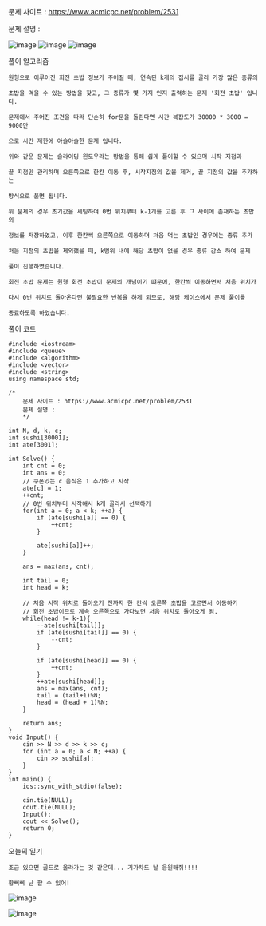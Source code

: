 문제 사이트 : https://www.acmicpc.net/problem/2531

문제 설명 :

![image](https://github.com/user-attachments/assets/c600391e-ed88-4bcc-9e1a-85930e2a5233)
![image](https://github.com/user-attachments/assets/a925227d-9a3b-4dc6-bfbe-de0637770602)
![image](https://github.com/user-attachments/assets/2f1d8b18-5d66-4629-96b6-e3bf407c6266)

풀이 알고리즘

    원형으로 이루어진 회전 초밥 정보가 주어질 때, 연속된 k개의 접시를 골라 가장 많은 종류의

    초밥을 먹을 수 있는 방법을 찾고, 그 종류가 몇 가지 인지 출력하는 문제 '회전 초밥' 입니다.

    문제에서 주어진 조건을 따라 단순히 for문을 돌린다면 시간 복잡도가 30000 * 3000 = 9000만

    으로 시간 제한에 아슬아슬한 문제 입니다.

    위와 같운 문제는 슬라이딩 윈도우라는 방법을 통해 쉽게 풀이할 수 있으며 시작 지점과 

    끝 지점만 관리하며 오른쪽으로 한칸 이동 후, 시작지점의 값을 제거, 끝 지점의 값을 추가하는

    방식으로 풀면 됩니다.

    위 문제의 경우 초기값을 세팅하여 0번 위치부터 k-1개를 고른 후 그 사이에 존재하는 초밥의

    정보를 저장하였고, 이후 한칸씩 오른쪽으로 이동하며 처음 먹는 초밥인 경우에는 종류 추가

    처음 지점의 초밥을 제외했을 때, k범위 내에 해당 초밥이 없을 경우 종류 감소 하여 문제

    풀이 진행하였습니다.

    회전 초밥 문제는 원형 회전 초밥이 문제의 개념이기 떄문에, 한칸씩 이동하면서 처음 위치가

    다시 0번 위치로 돌아온다면 불필요한 반복을 하게 되므로, 해당 케이스에서 문제 풀이를

    종료하도록 하였습니다.


풀이 코드

    #include <iostream>
    #include <queue>
    #include <algorithm>
    #include <vector>
    #include <string>
    using namespace std;
    
    /*
        문제 사이트 : https://www.acmicpc.net/problem/2531
        문제 설명 :
        */
    
    int N, d, k, c;
    int sushi[30001];
    int ate[3001];
    
    int Solve() {
        int cnt = 0;
        int ans = 0;
        // 쿠폰있는 c 음식은 1 추가하고 시작
        ate[c] = 1;
        ++cnt;
        // 0번 위치부터 시작해서 k개 골라서 선택하기
        for(int a = 0; a < k; ++a) {
            if (ate[sushi[a]] == 0) {
                ++cnt;
            }
    
            ate[sushi[a]]++;
        }
    
        ans = max(ans, cnt);
        
        int tail = 0;
        int head = k;
    
        // 처음 시작 위치로 돌아오기 전까지 한 칸씩 오른쪽 초밥을 고르면서 이동하기
        // 회전 초밥이므로 계속 오른쪽으로 가다보면 처음 위치로 돌아오게 됨.
        while(head != k-1){
            --ate[sushi[tail]];
            if (ate[sushi[tail]] == 0) {
                --cnt;
            }
    
            if (ate[sushi[head]] == 0) {
                ++cnt;
            }
            ++ate[sushi[head]];
            ans = max(ans, cnt);
            tail = (tail+1)%N;
            head = (head + 1)%N;
        }
    
        return ans;
    }
    void Input() {
        cin >> N >> d >> k >> c;
        for (int a = 0; a < N; ++a) {
            cin >> sushi[a];
        }
    }
    int main() {
        ios::sync_with_stdio(false);
    
        cin.tie(NULL);
        cout.tie(NULL);
        Input();
        cout << Solve();
        return 0;
    }

오늘의 일기

    조금 있으면 골드로 올라가는 것 같은데... 기가차드 날 응원해줘!!!!

    황삐삐 난 할 수 있어!

![image](https://github.com/user-attachments/assets/d3ce98ae-fe7c-46bb-9563-85ba90fb0c47)

![image](https://github.com/user-attachments/assets/d9fc6430-63f0-4553-bb62-e1376ddb0aed)
